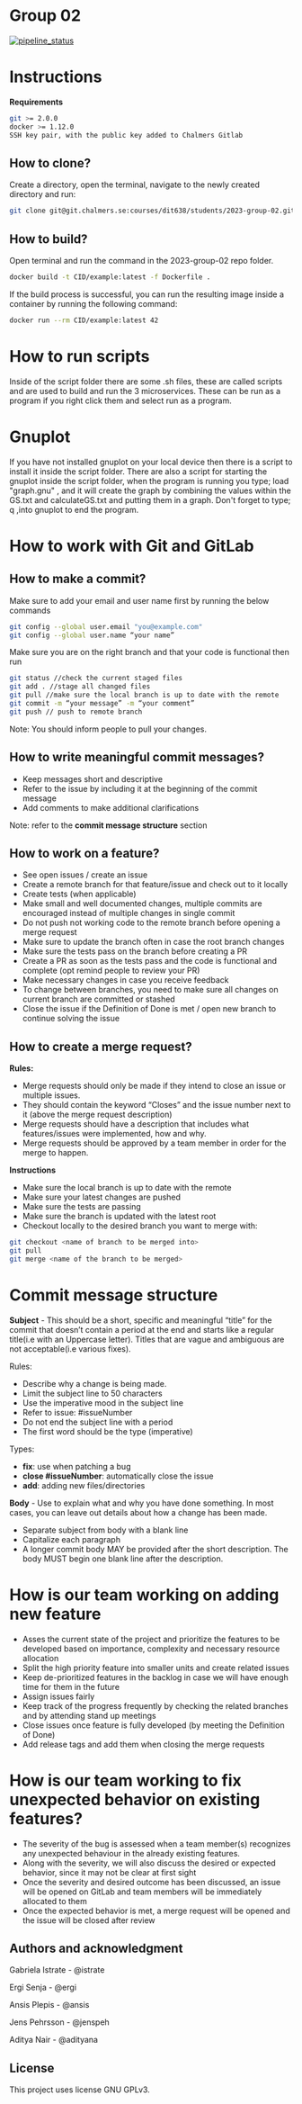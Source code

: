# Group 02 

[![pipeline_status](https://git.chalmers.se/courses/dit638/students/2023-group-02/badges/main/pipeline.svg)](https://git.chalmers.se/courses/dit638/students/2023-group-02/-/pipelines)

# Instructions

**Requirements**

```sh
git >= 2.0.0
docker >= 1.12.0
SSH key pair, with the public key added to Chalmers Gitlab 
```
## How to clone?
Create a directory, open the terminal, navigate to the newly created directory and run:
```sh
git clone git@git.chalmers.se:courses/dit638/students/2023-group-02.git
```

## How to build?

Open terminal and run the command in the 2023-group-02 repo folder. 
```sh
docker build -t CID/example:latest -f Dockerfile .
```
If the build process is successful, you can run the resulting image inside a container by running the following command:
```sh
docker run --rm CID/example:latest 42
```
# How to run scripts
Inside of the script folder there are some .sh files, these are called scripts and are used to build and run the 3 microservices. These can be run as a program if you right click them and select run as a program.

# Gnuplot
If you have not installed gnuplot on your local device then there is a script to install it inside the script folder. There are also a script for starting the gnuplot inside the script folder, when the program is running you type; load "graph.gnu" , and it will create the graph by combining the values within the GS.txt and calculateGS.txt and putting them in a graph. Don't forget to type; q ,into gnuplot to end the program. 
# How to work with Git and GitLab

## How to make a commit?

Make sure to add your email and user name first by running the below commands 
```sh
git config --global user.email "you@example.com"
git config --global user.name “your name”
```
Make sure you are on the right branch and that your code is functional then run

```sh
git status //check the current staged files
git add . //stage all changed files
git pull //make sure the local branch is up to date with the remote
git commit -m “your message” -m “your comment” 
git push // push to remote branch 
```
Note: You should inform people to pull your changes.



## How to write meaningful commit messages?
- Keep messages short and descriptive 
- Refer to the issue by including it at the beginning of the commit message
- Add comments to make additional clarifications 

Note: refer to the **commit message structure** section

## How to work on a feature?
- See open issues / create an issue 
- Create a remote branch for that feature/issue and check out to it locally 
- Create tests (when applicable)
- Make small and well documented changes, multiple commits are encouraged instead of multiple changes in single commit 
- Do not push not working code to the remote branch before opening a merge request  
- Make sure to update the branch often in case the root branch changes
- Make sure the tests pass on the branch before creating a PR
- Create a PR as soon as the tests pass and the code is functional and complete (opt remind people to review your PR)
- Make necessary changes in case you receive feedback 
- To change between branches, you need to make sure all changes on current branch are committed or stashed 
- Close the issue if the Definition of Done is met / open new branch to continue solving the issue 


## How to create a merge request?
**Rules:**
- Merge requests should only be made if they intend to close an issue or multiple issues. 
- They should contain the keyword “Closes” and the issue number next to it (above the merge request description) 
- Merge requests should have a description that includes what features/issues were implemented, how and why.
- Merge requests should be approved by a team member in order for the merge to happen. 

**Instructions**
- Make sure the local branch is up to date with the remote   
- Make sure your latest changes are pushed 
- Make sure the tests are passing
- Make sure the branch is updated with the latest root 
- Checkout locally to the desired branch you want to merge with: 
```sh
git checkout <name of branch to be merged into>
git pull
git merge <name of the branch to be merged> 
```

# Commit message structure

**Subject** - This should be a short, specific and meaningful “title” for the commit that doesn’t contain a period at the end and starts like a regular title(i.e with an Uppercase letter). Titles that are vague and ambiguous are not acceptable(i.e various fixes).

Rules:
- Describe why a change is being made.
- Limit the subject line to 50 characters
- Use the imperative mood in the subject line
- Refer to issue:  #issueNumber
- Do not end the subject line with a period
- The first word should be the type (imperative)

Types:
- **fix**: use when patching a bug 
- **close #issueNumber**:  automatically close the issue 
- **add**: adding new files/directories

**Body**  - Use to explain what and why you have done something. In most cases, you can leave out details about how a change has been made.
- Separate subject from body with a blank line
- Capitalize each paragraph
- A longer commit body MAY be provided after the short descri­ption. The body MUST begin one blank line after the descri­ption.



# How is our team working on adding new feature 

- Asses the current state of the project and prioritize the features to be developed based on importance, complexity and necessary resource allocation
- Split the high priority feature into smaller units and create related issues 
- Keep de-prioritized features in the backlog in case we will have enough time for them in the future
- Assign issues fairly
- Keep track of the progress frequently by checking the related branches and by attending stand up meetings
- Close issues once feature is fully developed (by meeting the Definition of Done)
- Add release tags and add them when closing the merge requests


# How is our team working to fix unexpected behavior on existing features?
- The severity of the bug is assessed when a team member(s) recognizes any unexpected behaviour in the already existing features.
- Along with the severity, we will also discuss the desired or expected behavior, since it may not be clear at first sight
- Once the severity and desired outcome has been discussed, an issue will be opened on GitLab and team members will be immediately allocated to them
- Once the expected behavior is met, a merge request will be opened and the issue will be closed after review


## Authors and acknowledgment
Gabriela Istrate - @istrate 

Ergi Senja - @ergi

Ansis Plepis - @ansis

Jens Pehrsson - @jenspeh

Aditya Nair - @adityana


## License
This project uses license GNU GPLv3.
